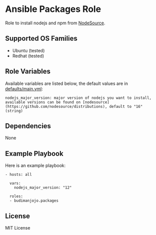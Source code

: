 Ansible Packages Role
=====================

Role to install nodejs and npm from [NodeSource](https://github.com/nodesource/distributions).

Supported OS Families
---------------------

- Ubuntu (tested)
- Redhat (tested)

Role Variables
--------------

Available variables are listed below, the default values are in [defaults/main.yml](./defaults/main.yml):
```
nodejs_major_version: major version of nodejs you want to install, available versions can be found on [nodesource](https://github.com/nodesource/distributions), default to "16" (string)
```

Dependencies
------------

None

Example Playbook
----------------

Here is an example playbook:
```
- hosts: all

  vars:
    nodejs_major_version: "12"

  roles:
  - budimanjojo.packages
```

License
-------

MIT License
